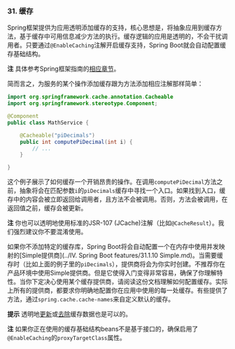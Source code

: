 ### 31. 缓存

Spring框架提供为应用透明添加缓存的支持，核心思想是，将抽象应用到缓存方法，基于缓存中可用信息减少方法的执行。缓存逻辑的应用是透明的，不会干扰调用者。只要通过`@EnableCaching`注解开启缓存支持，Spring Boot就会自动配置缓存基础结构。

**注** 具体参考Spring框架指南的[相应章节](https://docs.spring.io/spring/docs/5.0.2.RELEASE/spring-framework-reference/htmlsingle/#cache)。

简而言之，为服务的某个操作添加缓存跟为方法添加相应注解那样简单：
```java
import org.springframework.cache.annotation.Cacheable
import org.springframework.stereotype.Component;

@Component
public class MathService {

    @Cacheable("piDecimals")
    public int computePiDecimal(int i) {
        // ...
    }

}
```
这个例子展示了如何缓存一个开销昂贵的操作。在调用`computePiDecimal`方法之前，抽象将会在匹配参数`i`的`piDecimals`缓存中寻找一个入口。如果找到入口，缓存中的内容会被立即返回给调用者，且方法不会被调用。否则，方法会被调用，在返回值之前，缓存会被更新。 

**注** 你也可以透明地使用标准的JSR-107 (JCache)注解（比如`@CacheResult`）。我们强烈建议你不要混淆使用。

如果你不添加特定的缓存库，Spring Boot将会自动配置一个在内存中使用并发映射的[Simple提供商](../IV. Spring Boot features/31.1.10 Simple.md)。当需要缓存时（比如上面的例子里的`piDecimals`），提供商将会为你实时创建。不推荐你在产品环境中使用Simple提供商。但是它使得入门变得非常容易，确保了你理解特性。当你下定决心使用某个缓存提供商，请阅读这份文档理解如何配置缓存。实际上所有的提供商，都要求你明确地配置你在应用中使用的每一处缓存。有些提供了方法，通过`spring.cache.cache-names`来自定义默认的缓存。

**提示** 透明地[更新](https://docs.spring.io/spring/docs/5.0.2.RELEASE/spring-framework-reference/htmlsingle/#cache-annotations-put)或[去除](https://docs.spring.io/spring/docs/5.0.2.RELEASE/spring-framework-reference/htmlsingle/#cache-annotations-evict)缓存数据也是可以的。

**注** 如果你正在使用的缓存基础结构beans不是基于接口的，确保启用了`@EnableCaching`的`proxyTargetClass`属性。
